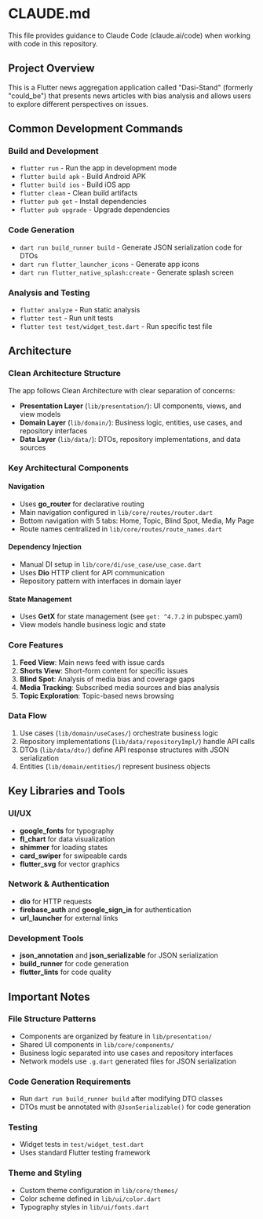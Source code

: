 # CLAUDE.md

This file provides guidance to Claude Code (claude.ai/code) when working with code in this repository.

## Project Overview

This is a Flutter news aggregation application called "Dasi-Stand" (formerly "could_be") that presents news articles with bias analysis and allows users to explore different perspectives on issues.

## Common Development Commands

### Build and Development
- `flutter run` - Run the app in development mode
- `flutter build apk` - Build Android APK
- `flutter build ios` - Build iOS app
- `flutter clean` - Clean build artifacts
- `flutter pub get` - Install dependencies
- `flutter pub upgrade` - Upgrade dependencies

### Code Generation
- `dart run build_runner build` - Generate JSON serialization code for DTOs
- `dart run flutter_launcher_icons` - Generate app icons
- `dart run flutter_native_splash:create` - Generate splash screen

### Analysis and Testing
- `flutter analyze` - Run static analysis
- `flutter test` - Run unit tests
- `flutter test test/widget_test.dart` - Run specific test file

## Architecture

### Clean Architecture Structure
The app follows Clean Architecture with clear separation of concerns:

- **Presentation Layer** (`lib/presentation/`): UI components, views, and view models
- **Domain Layer** (`lib/domain/`): Business logic, entities, use cases, and repository interfaces
- **Data Layer** (`lib/data/`): DTOs, repository implementations, and data sources

### Key Architectural Components

#### Navigation
- Uses **go_router** for declarative routing
- Main navigation configured in `lib/core/routes/router.dart`
- Bottom navigation with 5 tabs: Home, Topic, Blind Spot, Media, My Page
- Route names centralized in `lib/core/routes/route_names.dart`

#### Dependency Injection
- Manual DI setup in `lib/core/di/use_case/use_case.dart`
- Uses **Dio** HTTP client for API communication
- Repository pattern with interfaces in domain layer

#### State Management
- Uses **GetX** for state management (see `get: ^4.7.2` in pubspec.yaml)
- View models handle business logic and state

### Core Features
1. **Feed View**: Main news feed with issue cards
2. **Shorts View**: Short-form content for specific issues
3. **Blind Spot**: Analysis of media bias and coverage gaps
4. **Media Tracking**: Subscribed media sources and bias analysis
5. **Topic Exploration**: Topic-based news browsing

### Data Flow
1. Use cases (`lib/domain/useCases/`) orchestrate business logic
2. Repository implementations (`lib/data/repositoryImpl/`) handle API calls
3. DTOs (`lib/data/dto/`) define API response structures with JSON serialization
4. Entities (`lib/domain/entities/`) represent business objects

## Key Libraries and Tools

### UI/UX
- **google_fonts** for typography
- **fl_chart** for data visualization
- **shimmer** for loading states
- **card_swiper** for swipeable cards
- **flutter_svg** for vector graphics

### Network & Authentication
- **dio** for HTTP requests
- **firebase_auth** and **google_sign_in** for authentication
- **url_launcher** for external links

### Development Tools
- **json_annotation** and **json_serializable** for JSON serialization
- **build_runner** for code generation
- **flutter_lints** for code quality

## Important Notes

### File Structure Patterns
- Components are organized by feature in `lib/presentation/`
- Shared UI components in `lib/core/components/`
- Business logic separated into use cases and repository interfaces
- Network models use `.g.dart` generated files for JSON serialization

### Code Generation Requirements
- Run `dart run build_runner build` after modifying DTO classes
- DTOs must be annotated with `@JsonSerializable()` for code generation

### Testing
- Widget tests in `test/widget_test.dart`
- Uses standard Flutter testing framework

### Theme and Styling
- Custom theme configuration in `lib/core/themes/`
- Color scheme defined in `lib/ui/color.dart`
- Typography styles in `lib/ui/fonts.dart`